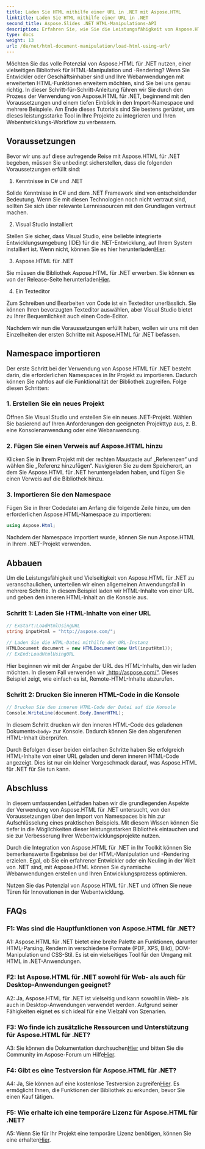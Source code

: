 ```yaml
---
title: Laden Sie HTML mithilfe einer URL in .NET mit Aspose.HTML
linktitle: Laden Sie HTML mithilfe einer URL in .NET
second_title: Aspose.Slides .NET HTML-Manipulations-API
description: Erfahren Sie, wie Sie die Leistungsfähigkeit von Aspose.HTML für .NET nutzen. Steigern Sie Ihre Webentwicklung durch HTML-Manipulation und -Rendering.
type: docs
weight: 13
url: /de/net/html-document-manipulation/load-html-using-url/
---
```


Möchten Sie das volle Potenzial von Aspose.HTML für .NET nutzen, einer vielseitigen Bibliothek für HTML-Manipulation und -Rendering? Wenn Sie Entwickler oder Geschäftsinhaber sind und Ihre Webanwendungen mit erweiterten HTML-Funktionen erweitern möchten, sind Sie bei uns genau richtig. In dieser Schritt-für-Schritt-Anleitung führen wir Sie durch den Prozess der Verwendung von Aspose.HTML für .NET, beginnend mit den Voraussetzungen und einem tiefen Einblick in den Import-Namespace und mehrere Beispiele. Am Ende dieses Tutorials sind Sie bestens gerüstet, um dieses leistungsstarke Tool in Ihre Projekte zu integrieren und Ihren Webentwicklungs-Workflow zu verbessern.

## Voraussetzungen

Bevor wir uns auf diese aufregende Reise mit Aspose.HTML für .NET begeben, müssen Sie unbedingt sicherstellen, dass die folgenden Voraussetzungen erfüllt sind:

1. Kenntnisse in C# und .NET

Solide Kenntnisse in C# und dem .NET Framework sind von entscheidender Bedeutung. Wenn Sie mit diesen Technologien noch nicht vertraut sind, sollten Sie sich über relevante Lernressourcen mit den Grundlagen vertraut machen.

2. Visual Studio installiert

Stellen Sie sicher, dass Visual Studio, eine beliebte integrierte Entwicklungsumgebung (IDE) für die .NET-Entwicklung, auf Ihrem System installiert ist. Wenn nicht, können Sie es hier herunterladen[Hier](https://visualstudio.microsoft.com/).

3. Aspose.HTML für .NET

 Sie müssen die Bibliothek Aspose.HTML für .NET erwerben. Sie können es von der Release-Seite herunterladen[Hier](https://releases.aspose.com/html/net/).

4. Ein Texteditor

Zum Schreiben und Bearbeiten von Code ist ein Texteditor unerlässlich. Sie können Ihren bevorzugten Texteditor auswählen, aber Visual Studio bietet zu Ihrer Bequemlichkeit auch einen Code-Editor.

Nachdem wir nun die Voraussetzungen erfüllt haben, wollen wir uns mit den Einzelheiten der ersten Schritte mit Aspose.HTML für .NET befassen.

## Namespace importieren

Der erste Schritt bei der Verwendung von Aspose.HTML für .NET besteht darin, die erforderlichen Namespaces in Ihr Projekt zu importieren. Dadurch können Sie nahtlos auf die Funktionalität der Bibliothek zugreifen. Folge diesen Schritten:

### 1. Erstellen Sie ein neues Projekt

Öffnen Sie Visual Studio und erstellen Sie ein neues .NET-Projekt. Wählen Sie basierend auf Ihren Anforderungen den geeigneten Projekttyp aus, z. B. eine Konsolenanwendung oder eine Webanwendung.

### 2. Fügen Sie einen Verweis auf Aspose.HTML hinzu

Klicken Sie in Ihrem Projekt mit der rechten Maustaste auf „Referenzen“ und wählen Sie „Referenz hinzufügen“. Navigieren Sie zu dem Speicherort, an dem Sie Aspose.HTML für .NET heruntergeladen haben, und fügen Sie einen Verweis auf die Bibliothek hinzu.

### 3. Importieren Sie den Namespace

Fügen Sie in Ihrer Codedatei am Anfang die folgende Zeile hinzu, um den erforderlichen Aspose.HTML-Namespace zu importieren:

```csharp
using Aspose.Html;
```

Nachdem der Namespace importiert wurde, können Sie nun Aspose.HTML in Ihrem .NET-Projekt verwenden.

## Abbauen

Um die Leistungsfähigkeit und Vielseitigkeit von Aspose.HTML für .NET zu veranschaulichen, unterteilen wir einen allgemeinen Anwendungsfall in mehrere Schritte. In diesem Beispiel laden wir HTML-Inhalte von einer URL und geben den inneren HTML-Inhalt an die Konsole aus.

### Schritt 1: Laden Sie HTML-Inhalte von einer URL

```csharp
// ExStart:LoadHtmlUsingURL
string inputHtml = "http://aspose.com/";

// Laden Sie die HTML-Datei mithilfe der URL-Instanz
HTMLDocument document = new HTMLDocument(new Url(inputHtml));
// ExEnd:LoadHtmlUsingURL
```

Hier beginnen wir mit der Angabe der URL des HTML-Inhalts, den wir laden möchten. In diesem Fall verwenden wir „http://aspose.com/“. Dieses Beispiel zeigt, wie einfach es ist, Remote-HTML-Inhalte abzurufen.

### Schritt 2: Drucken Sie inneren HTML-Code in die Konsole

```csharp
// Drucken Sie den inneren HTML-Code der Datei auf die Konsole
Console.WriteLine(document.Body.InnerHTML);
```

 In diesem Schritt drucken wir den inneren HTML-Code des geladenen Dokuments`<body>` zur Konsole. Dadurch können Sie den abgerufenen HTML-Inhalt überprüfen.

Durch Befolgen dieser beiden einfachen Schritte haben Sie erfolgreich HTML-Inhalte von einer URL geladen und deren inneren HTML-Code angezeigt. Dies ist nur ein kleiner Vorgeschmack darauf, was Aspose.HTML für .NET für Sie tun kann.

## Abschluss

In diesem umfassenden Leitfaden haben wir die grundlegenden Aspekte der Verwendung von Aspose.HTML für .NET untersucht, von den Voraussetzungen über den Import von Namespaces bis hin zur Aufschlüsselung eines praktischen Beispiels. Mit diesem Wissen können Sie tiefer in die Möglichkeiten dieser leistungsstarken Bibliothek eintauchen und sie zur Verbesserung Ihrer Webentwicklungsprojekte nutzen.

Durch die Integration von Aspose.HTML für .NET in Ihr Toolkit können Sie bemerkenswerte Ergebnisse bei der HTML-Manipulation und -Rendering erzielen. Egal, ob Sie ein erfahrener Entwickler oder ein Neuling in der Welt von .NET sind, mit Aspose.HTML können Sie dynamische Webanwendungen erstellen und Ihren Entwicklungsprozess optimieren.

Nutzen Sie das Potenzial von Aspose.HTML für .NET und öffnen Sie neue Türen für Innovationen in der Webentwicklung.

## FAQs

### F1: Was sind die Hauptfunktionen von Aspose.HTML für .NET?
   
A1: Aspose.HTML für .NET bietet eine breite Palette an Funktionen, darunter HTML-Parsing, Rendern in verschiedene Formate (PDF, XPS, Bild), DOM-Manipulation und CSS-Stil. Es ist ein vielseitiges Tool für den Umgang mit HTML in .NET-Anwendungen.

### F2: Ist Aspose.HTML für .NET sowohl für Web- als auch für Desktop-Anwendungen geeignet?
   
A2: Ja, Aspose.HTML für .NET ist vielseitig und kann sowohl in Web- als auch in Desktop-Anwendungen verwendet werden. Aufgrund seiner Fähigkeiten eignet es sich ideal für eine Vielzahl von Szenarien.

### F3: Wo finde ich zusätzliche Ressourcen und Unterstützung für Aspose.HTML für .NET?
   
 A3: Sie können die Dokumentation durchsuchen[Hier](https://reference.aspose.com/html/net/) und bitten Sie die Community im Aspose-Forum um Hilfe[Hier](https://forum.aspose.com/).

### F4: Gibt es eine Testversion für Aspose.HTML für .NET?
   
 A4: Ja, Sie können auf eine kostenlose Testversion zugreifen[Hier](https://releases.aspose.com/). Es ermöglicht Ihnen, die Funktionen der Bibliothek zu erkunden, bevor Sie einen Kauf tätigen.

### F5: Wie erhalte ich eine temporäre Lizenz für Aspose.HTML für .NET?
   
 A5: Wenn Sie für Ihr Projekt eine temporäre Lizenz benötigen, können Sie eine erhalten[Hier](https://purchase.aspose.com/temporary-license/).